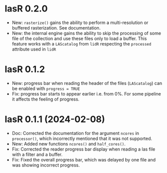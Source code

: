 # lasR 0.2.0

- New: `rasterize()` gains the ability to perform a multi-resolution or buffered rasterization. See documentation.
- New: the internal engine gains the ability to skip the processing of some file of the collection and use these files only to load a buffer. This feature works with a `LAScatalog` from `lidR` respecting the `processed` attribute used in `lidR`

# lasR 0.1.2

- New: progress bar when reading the header of the files (`LAScatalog`) can be enabled with `progress = TRUE`
- Fix: progress bar starts to appear earlier i.e. from 0%. For some pipeline it affects the feeling of progress.

# lasR 0.1.1 (2024-02-08)

- Doc: Corrected the documentation for the argument `ncores` in `processor()`, which incorrectly mentioned that it was not supported.
- New: Added new functions `ncores()` and `half_cores()`.
- Fix: Corrected the reader progress bar display when reading a las file with a filter and a buffer.
- Fix: Fixed the overall progress bar, which was delayed by one file and was showing incorrect progress.
